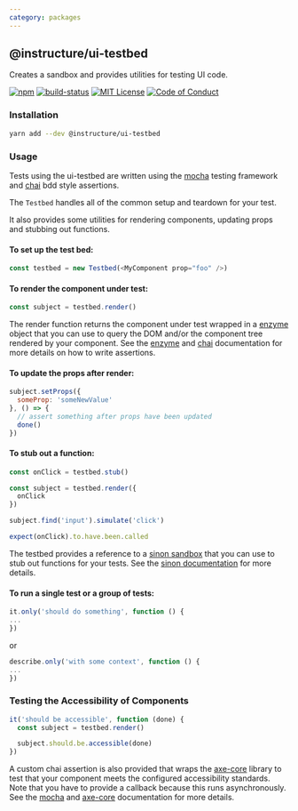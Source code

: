 ```yaml
---
category: packages
---
```


## @instructure/ui-testbed

Creates a sandbox and provides utilities for testing UI code.

[![npm][npm]][npm-url]
[![build-status][build-status]][build-status-url]
[![MIT License][license-badge]][LICENSE]
[![Code of Conduct][coc-badge]][coc]


### Installation

```sh
yarn add --dev @instructure/ui-testbed
```

### Usage

Tests using the ui-testbed are written using the [mocha](https://mochajs.org/) testing framework and [chai](http://chaijs.com/api/bdd/) bdd style assertions.

The `Testbed` handles all of the common setup and teardown for your test.

It also provides some utilities for rendering components, updating props and stubbing out functions.

#### To set up the test bed:

```javascript
const testbed = new Testbed(<MyComponent prop="foo" />)
```

#### To render the component under test:

```javascript
const subject = testbed.render()
```

The render function returns the component under test wrapped in a
[enzyme](http://airbnb.io/enzyme/) object that you can use to query the DOM and/or the component tree rendered by your component. See the [enzyme](http://airbnb.io/enzyme/) and [chai](http://chaijs.com/api/bdd/) documentation for more details on how to write assertions.

#### To update the props after render:

```javascript
subject.setProps({
  someProp: 'someNewValue'
}, () => {
  // assert something after props have been updated
  done()
})
```

#### To stub out a function:

```javascript
const onClick = testbed.stub()

const subject = testbed.render({
  onClick
})

subject.find('input').simulate('click')

expect(onClick).to.have.been.called
```

The testbed provides a reference to a [sinon sandbox](http://sinonjs.org/docs/#sandbox) that you can use to stub out functions for your tests. See the [sinon documentation](http://sinonjs.org/docs/) for more details.

#### To run a single test or a group of tests:

```javascript
it.only('should do something', function () {
...
})
```
or

```javascript
describe.only('with some context', function () {
...
})
```

### Testing the Accessibility of Components

```javascript
it('should be accessible', function (done) {
  const subject = testbed.render()

  subject.should.be.accessible(done)
})
```

A custom chai assertion is also provided that wraps the [axe-core](https://github.com/dequelabs/axe-core) library to test that your component meets the configured accessibility standards. Note that you have to provide a callback because this runs asynchronously. See the [mocha](https://mochajs.org/#asynchronous-code) and [axe-core](https://github.com/dequelabs/axe-core) documentation for more details.


[npm]: https://img.shields.io/npm/v/@instructure/ui-testbed.svg
[npm-url]: https://npmjs.com/package/@instructure/ui-testbed

[build-status]: https://travis-ci.org/instructure/instructure-ui.svg?branch=master
[build-status-url]: https://travis-ci.org/instructure/instructure-ui "Travis CI"

[license-badge]: https://img.shields.io/npm/l/instructure-ui.svg?style=flat-square
[license]: https://github.com/instructure/instructure-ui/blob/master/LICENSE

[coc-badge]: https://img.shields.io/badge/code%20of-conduct-ff69b4.svg?style=flat-square
[coc]: https://github.com/instructure/instructure-ui/blob/master/CODE_OF_CONDUCT.md
